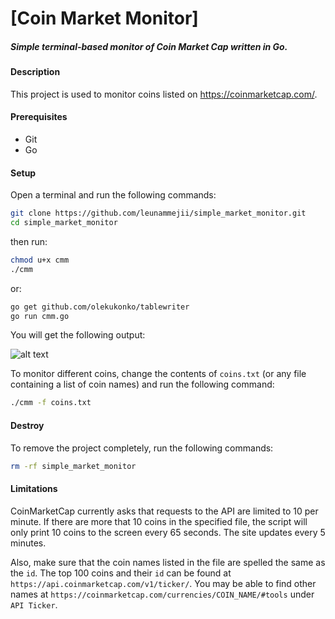 # [Coin Market Monitor]  
##### Simple terminal-based monitor of Coin Market Cap written in Go.  

#### Description  
This project is used to monitor coins listed on https://coinmarketcap.com/.  

#### Prerequisites  
- Git   
- Go  

#### Setup  
Open a terminal and run the following commands:  
```bash
git clone https://github.com/leunammejii/simple_market_monitor.git
cd simple_market_monitor
```

then run:  
```bash
chmod u+x cmm
./cmm
```

or:  
```bash
go get github.com/olekukonko/tablewriter
go run cmm.go
```

You will get the following output:  

![alt text](https://github.com/ecstatic-nobel/coin_market_monitor/blob/master/monitor.png)  

To monitor different coins, change the contents of `coins.txt` (or any file containing a list of coin names) and run the following command:  
```bash
./cmm -f coins.txt
```

#### Destroy  
To remove the project completely,  run the following commands:  
```bash
rm -rf simple_market_monitor
```

#### Limitations  
CoinMarketCap currently asks that requests to the API are limited to 10 per minute. If there are more that 10 coins in the specified file, the script will only print 10 coins to the screen every 65 seconds. The site updates every 5 minutes.  

Also, make sure that the coin names listed in the file are spelled the same as the `id`.  The top 100 coins and their `id` can be found at `https://api.coinmarketcap.com/v1/ticker/`. You may be able to find other names at `https://coinmarketcap.com/currencies/COIN_NAME/#tools` under `API Ticker`.  
